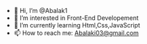 - 👋 Hi, I’m @Abalak1
- 👀 I’m interested in Front-End Developement
- 🌱 I’m currently learning Html,Css,JavaScript
- 📫 How to reach me: Abalaki03@gmail.com
<!---
Abalak1/Abalak1 is a ✨ special ✨ repository because its `README.md` (this file) appears on your GitHub profile.
You can click the Preview link to take a look at your changes.
--->
